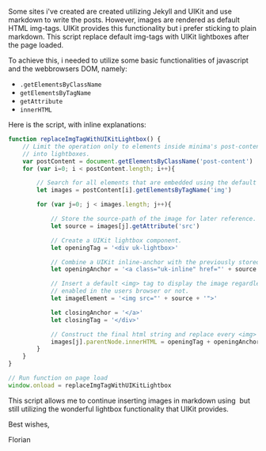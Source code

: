 

Some sites i've created are created utilizing Jekyll and UIKit and use markdown to write the posts. However, images are rendered as default HTML img-tags. UIKit provides this functionality but i prefer sticking to plain markdown. This script replace default img-tags with UIKit lightboxes after the page loaded.

To achieve this, i needed to utilize some basic functionalities of javascript and the webbrowsers DOM, namely:

- `.getElementsByClassName`
- `getElementsByTagName`
- `getAttribute`
- `innerHTML`

Here is the script, with inline explanations:

```javascript
function replaceImgTagWithUIKitLightbox() {
    // Limit the operation only to elements inside minima's post-content div to prevent site-logos being turned
    // into lightboxes.
    var postContent = document.getElementsByClassName('post-content')
    for (var i=0; i < postContent.length; i++){

        // Search for all elements that are embedded using the default <img> tag.
        let images = postContent[i].getElementsByTagName('img')

        for (var j=0; j < images.length; j++){

            // Store the source-path of the image for later reference.
            let source = images[j].getAttribute('src')

            // Create a UIKit lightbox component.
            let openingTag = '<div uk-lightbox>'

            // Combine a UIKit inline-anchor with the previously stored image-source.
            let openingAnchor = '<a class="uk-inline" href="' + source + '">'

            // Insert a default <img> tag to display the image regardless of javascript is
            // enabled in the users browser or not.
            let imageElement = '<img src="' + source + '">'

            let closingAnchor = '</a>'
            let closingTag = '</div>'

            // Construct the final html string and replace every <img> with the calculated lightbox string.
            images[j].parentNode.innerHTML = openingTag + openingAnchor + imageElement + closingAnchor + closingTag
        }
    }
}

// Run function on page load
window.onload = replaceImgTagWithUIKitLightbox
```

This script allows me to continue inserting images in markdown using ![]() but still utilizing the wonderful lightbox functionality that UIKit provides.

Best wishes,

Florian
